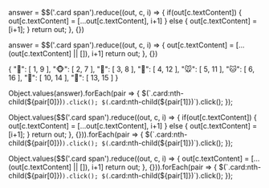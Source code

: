 answer = $$('.card span').reduce((out, c, i) => {
   if(out[c.textContent]) {
     out[c.textContent] = [...out[c.textContent], i+1]
   } else {
     out[c.textContent] = [i+1];
   }
   return out;
}, {})

answer = $$('.card span').reduce((out, c, i) => {
  out[c.textContent] = [...(out[c.textContent] || []), i+1]
  return out;
}, {})

{
    "🐯": [
        1,
        9
    ],
    "🐵": [
        2,
        7
    ],
    "🐼": [
        3,
        8
    ],
    "🐶": [
        4,
        12
    ],
    "🐭": [
        5,
        11
    ],
    "🐱": [
        6,
        16
    ],
    "🐹": [
        10,
        14
    ],
    "🐻": [
        13,
        15
    ]
}

Object.values(answer).forEach(pair => {
  $(`.card:nth-child(${pair[0]})`).click();
  $(`.card:nth-child(${pair[1]})`).click();
});

Object.values($$('.card span').reduce((out, c, i) => {
   if(out[c.textContent]) {
     out[c.textContent] = [...out[c.textContent], i+1]
   } else {
     out[c.textContent] = [i+1];
   }
   return out;
}, {})).forEach(pair => {
  $(`.card:nth-child(${pair[0]})`).click();
  $(`.card:nth-child(${pair[1]})`).click();
});

Object.values($$('.card span').reduce((out, c, i) => {
  out[c.textContent] = [...(out[c.textContent] || []), i+1]
  return out;
}, {})).forEach(pair => {
  $(`.card:nth-child(${pair[0]})`).click();
  $(`.card:nth-child(${pair[1]})`).click();
});